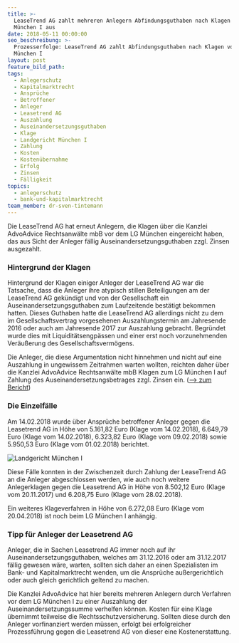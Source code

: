 ```yaml
---
title: >-
  LeaseTrend AG zahlt mehreren Anlegern Abfindungsguthaben nach Klagen vor LG
  München I aus
date: 2018-05-11 00:00:00
seo_beschreibung: >-
  Prozesserfolge: LeaseTrend AG zahlt Abfindungsguthaben nach Klagen vor LG
  München I
layout: post
feature_bild_path:
tags:
  - Anlegerschutz
  - Kapitalmarktrecht
  - Ansprüche
  - Betroffener
  - Anleger
  - Leasetrend AG
  - Auszahlung
  - Auseinandersetzungsguthaben
  - Klage
  - Landgericht München I
  - Zahlung
  - Kosten
  - Kostenübernahme
  - Erfolg
  - Zinsen
  - Fälligkeit
topics:
  - anlegerschutz
  - bank-und-kapitalmarktrecht
team_member: dr-sven-tintemann
---
```


Die LeaseTrend AG hat erneut Anlegern, die Klagen über die Kanzlei AdvoAdvice Rechtsanwälte mbB vor dem LG München eingereicht haben, das aus Sicht der Anleger fällig Auseinandersetzungsguthaben zzgl. Zinsen ausgezahlt.

### Hintergrund der Klagen

Hintergrund der Klagen einiger Anleger der LeaseTrend AG war die Tatsache, dass die Anleger ihre atypisch stillen Beteiligungen am der LeaseTrend AG gekündigt und von der Gesellschaft ein Auseinandersetzungsguthaben zum Laufzeitende bestätigt bekommen hatten. Dieses Guthaben hatte die LeaseTrend AG allerdings nicht zu dem im Gesellschaftsvertrag vorgesehenen Auszahlungstermin am Jahresende 2016 oder auch am Jahresende 2017 zur Auszahlung gebracht. Begründet wurde dies mit Liquiditätsengpässen und einer erst noch vorzunehmenden Veräußerung des Gesellschaftsvermögens.

Die Anleger, die diese Argumentation nicht hinnehmen und nicht auf eine Auszahlung in ungewissem Zeitrahmen warten wollten, reichten daher über die Kanzlei AdvoAdvice Rechtsanwälte mbB Klagen zum LG München I auf Zahlung des Auseinandersetzungsbetrages zzgl. Zinsen ein. ([–&gt; zum Bericht](/blog/klagen-auf-zahlung-gegen-leasetrend-ag-eingereicht/))

### Die Einzelfälle

Am 14.02.2018 wurde über Ansprüche betroffener Anleger gegen die Leasetrend AG in Höhe von 5.161,82 Euro (Klage vom 14.02.2018), 6.649,79 Euro (Klage vom 14.02.2018), 6.323,82 Euro (Klage vom 09.02.2018) sowie 5.950,53 Euro (Klage vom 01.02.2018) berichtet.

![Landgericht München I](/uploads/lg-münchen-i.jpg "Landgericht München I")

Diese Fälle konnten in der Zwischenzeit durch Zahlung der LeaseTrend AG an die Anleger abgeschlossen werden, wie auch noch weitere Anlegerklagen gegen die Leasetrend AG in Höhe von 8.502,12 Euro (Klage vom 20.11.2017) und 6.208,75 Euro (Klage vom 28.02.2018).

Ein weiteres Klageverfahren in Höhe von 6.272,08 Euro (Klage vom 20.04.2018) ist noch beim LG München I anhängig.

### Tipp für Anleger der Leasetrend AG

Anleger, die in Sachen Leasetrend AG immer noch auf ihr Auseinandersetzungsguthaben, welches am 31.12.2016 oder am 31.12.2017 fällig gewesen wäre, warten, sollten sich daher an einen Spezialisten im Bank- und Kapitalmarktrecht wenden, um die Ansprüche außergerichtlich oder auch gleich gerichtlich geltend zu machen.

Die Kanzlei AdvoAdvice hat hier bereits mehreren Anlegern durch Verfahren vor dem LG München I zu einer Auszahlung der Auseinandersetzungssumme verhelfen können. Kosten für eine Klage übernimmt teilweise die Rechtsschutzversicherung. Sollten diese durch den Anleger vorfinanziert werden müssen, erfolgt bei erfolgreicher Prozessführung gegen die Leasetrend AG von dieser eine Kostenerstattung.
